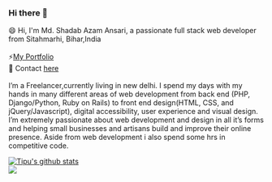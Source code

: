 ### Hi there 👋

<!--
**tipuboyy123/tipuboyy123** is a ✨ _special_ ✨ repository because its `README.md` (this file) appears on your GitHub profile.

Here are some ideas to get you started:

- 🔭 I’m currently working on ...
- 🌱 I’m currently learning ...
- 👯 I’m looking to collaborate on ...
- 🤔 I’m looking for help with ...
- 💬 Ask me about ...
- 📫 How to reach me: ...
- 😄 Pronouns: ...
- ⚡ Fun fact: ...
-->
😄 Hi, I'm Md. Shadab Azam Ansari, a passionate full stack web developer from Sitahmarhi, Bihar,India
<br>
<br>
⚡[My Portfolio](http://tipusam.tech/?i=1)
<br>
💬 Contact [here](samtipu20016@gmail.com)
<br><br>
I’m a Freelancer,currently living in new delhi. I spend my days with my hands in many different areas of web development from back end (PHP, Django/Python, Ruby on Rails) to front end design(HTML, CSS, and jQuery/Javascript), digital accessibility, user experience and visual design. I’m extremely passionate about web development and design in all it’s forms and helping small businesses and artisans build and improve their online presence. Aside from web development i also spend some hrs in competitive code. 

<a href="https://github.com/tipuboyy123/github-readme-stats">
  <img align="center" src="https://github-readme-stats.vercel.app/api?username=tipuboyy123&show_icons=true&include_all_commits=true&theme=radical" alt="Tipu's github stats" />
</a>
<br>
<a href="https://github.com/tipuboyy123/github-readme-stats">
  <img align="center" src="https://github-readme-stats.vercel.app/api/top-langs/?username=tipuboyy123&layout=compact&theme=radical" />
</a>
